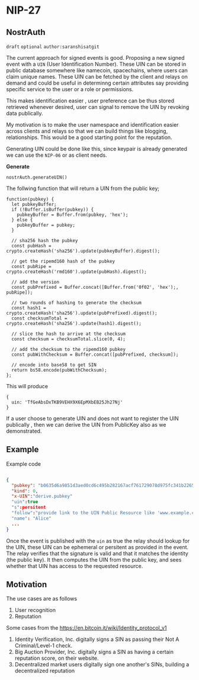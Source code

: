 
NIP-27
======

NostrAuth
---------

`draft` `optional` `author:saranshisatgit`

The current approach for signed events is good. Proposing a new signed event with a `UIN` (User Identification Number). These UIN 
can be stored in public database somewhere like namecoin, spacechains, where users can claim unique names. These UIN can be fetched by the client and relays on demand and could be useful
in determinng certain attributes say providing specific service to the user or a role or permissions.

This makes identification easier , user preference can be thus stored retrieved whenever desired, user can signal to remove the UIN by revoking data publically.

My motivation is to make the user namespace and identification easier across clients and relays so that we can build things like blogging, relationships. This would be a good starting point for the reputation.

Generating UIN could be done like this, since keypair is already generated we can use the `NIP-06`  or as client needs.

**Generate**

```
nostrAuth.generateUIN()
```

The follwing function that will return a UIN from the public key;

```
function(pubkey) {
  let pubkeyBuffer;
  if (!Buffer.isBuffer(pubkey)) {
    pubkeyBuffer = Buffer.from(pubkey, 'hex');
  } else {
    pubkeyBuffer = pubkey;
  }

  // sha256 hash the pubkey
  const pubHash = crypto.createHash('sha256').update(pubkeyBuffer).digest();

  // get the ripemd160 hash of the pubkey
  const pubRipe = crypto.createHash('rmd160').update(pubHash).digest();

  // add the version
  const pubPrefixed = Buffer.concat([Buffer.from('0f02', 'hex');, pubRipe]);

  // two rounds of hashing to generate the checksum
  const hash1 = crypto.createHash('sha256').update(pubPrefixed).digest();
  const checksumTotal = crypto.createHash('sha256').update(hash1).digest();

  // slice the hash to arrive at the checksum
  const checksum = checksumTotal.slice(0, 4);

  // add the checksum to the ripemd160 pubkey
  const pubWithChecksum = Buffer.concat([pubPrefixed, checksum]);

  // encode into base58 to get SIN
  return bs58.encode(pubWithChecksum);
};
```

This will produce  

```
{
  uin: 'TfGeAbsDxTKB9VEHX9X6EpMXbEB25Jh27Nj'
}
```

If a user choose to generate UIN and does not want to register the UIN publically , then we can derive the UIN from PublicKey also as we demonstrated.


Example
----
Example code

```json

{
  "pubkey": "b0635d6a9851d3aed0cd6c495b282167acf761729078d975fc341b22650b07b9",
  "kind": 0,
  "x-UIN":"derive.pubkey"
  "uin":true
  "s":persitent
  "follow":"provide link to the UIN Public Resource like 'www.example.com/UIN'"
  "name": "Alice"
  ...
}
```

Once the event is published with the `uin` as true the relay should lookup for the UIN, these UIN can be ephemeral or persitent as provided in the event.
The relay verifies that the signature is valid and that it matches the identity (the public key). It then computes the UIN from the public key, and sees whether that UIN has access to the requested resource. 

Motivation
----

The use cases are as follows 

1. User recognition 
2. Reputation 

Some cases from the https://en.bitcoin.it/wiki/Identity_protocol_v1

1. Identity Verification, Inc. digitally signs a SIN as passing their Not A Criminal/Level-1 check.
2. Big Auction Provider, Inc. digitally signs a SIN as having a certain reputation score, on their website.
3. Decentralized market users digitally sign one another's SINs, building a decentralized reputation

